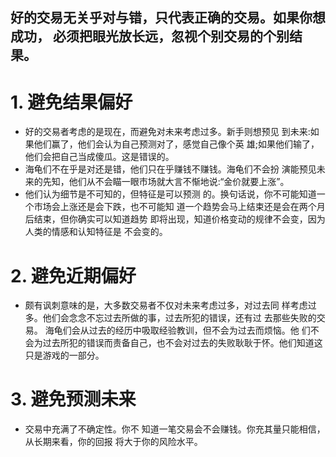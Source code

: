 ## 好的交易无关乎对与错，只代表正确的交易。如果你想成功， 必须把眼光放长远，忽视个别交易的个别结果。

# 1. 避免结果偏好
   - 好的交易者考虑的是现在，而避免对未来考虑过多。新手则想预见 到未来:如果他们赢了，他们会认为自己预测对了，感觉自己像个英 雄;如果他们输了，他们会把自己当成傻瓜。这是错误的。
   - 海龟们不在乎是对还是错，他们只在乎赚钱不赚钱。海龟们不会扮 演能预见未来的先知，他们从不会瞄一眼市场就大言不惭地说:“金价就要上涨”。
   - 他们认为细节是不可知的，但特征是可以预测 的。换句话说，你不可能知道一个市场会上涨还是会下跌，也不可能知 道一个趋势会马上结束还是会在两个月后结束，但你确实可以知道趋势 即将出现，知道价格变动的规律不会变，因为人类的情感和认知特征是 不会变的。

# 2. 避免近期偏好
   - 颇有讽刺意味的是，大多数交易者不仅对未来考虑过多，对过去同 样考虑过多。他们会念念不忘过去所做的事，过去所犯的错误，还有过 去那些失败的交易。
   海龟们会从过去的经历中吸取经验教训，但不会为过去而烦恼。他 们不会为过去所犯的错误而责备自己，也不会对过去的失败耿耿于怀。他们知道这只是游戏的一部分。

# 3. 避免预测未来
   - 交易中充满了不确定性。你不 知道一笔交易会不会赚钱。你充其量只能相信，从长期来看，你的回报 将大于你的风险水平。